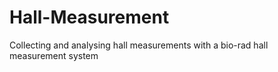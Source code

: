 # Hall-Measurement
Collecting and analysing hall measurements with a bio-rad hall measurement system
